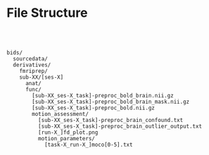 # File Structure  
<br>
<br>  

    bids/    
      sourcedata/     
      derivatives/  
        fmriprep/
        sub-XX/[ses-X]
          anat/
          func/
            [sub-XX_ses-X_task]-preproc_bold_brain.nii.gz  
            [sub-XX_ses-X_task]-preproc_bold_brain_mask.nii.gz
            [sub-XX_ses-X_task]-preproc_bold.nii.gz
            motion_assessment/
              [sub-XX_ses-X_task]-preproc_brain_confound.txt
              [sub-XX_ses-X_task]-preproc_brain_outlier_output.txt
              [run-X_]fd_plot.png
              motion_parameters/
                [task-X_run-X_]moco[0-5].txt
